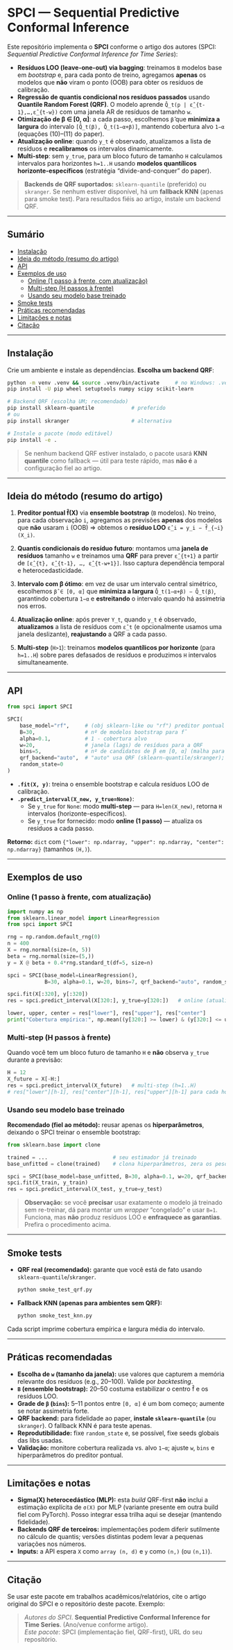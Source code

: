 # SPCI — Sequential Predictive Conformal Inference

Este repositório implementa o **SPCI** conforme o artigo dos autores (SPCI: *Sequential Predictive Conformal Inference for Time Series*):
- **Resíduos LOO (leave-one-out) via bagging**: treinamos `B` modelos base em *bootstrap* e, para cada ponto de treino, agregamos **apenas** os modelos que **não** viram o ponto (OOB) para obter os resíduos de calibração.
- **Regressão de quantis condicional nos resíduos passados** usando **Quantile Random Forest (QRF)**. O modelo aprende `Q̂_t(p | ε̂_{t-1},…,ε̂_{t-w})` com uma janela AR de resíduos de tamanho `w`.
- **Otimização de β ∈ [0, α]**: a cada passo, escolhemos `β̂` que **minimiza a largura** do intervalo `[Q̂_t(β), Q̂_t(1−α+β)]`, mantendo cobertura alvo `1−α` (equações (10)–(11) do paper).
- **Atualização online**: quando `y_t` é observado, atualizamos a lista de resíduos e **recalibramos** os intervalos dinamicamente.
- **Multi-step**: sem `y_true`, para um bloco futuro de tamanho `H` calculamos intervalos para horizontes `h=1..H` usando **modelos quantílicos horizonte-específicos** (estratégia “divide-and-conquer” do paper).

> **Backends de QRF suportados:** `sklearn-quantile` (preferido) ou `skranger`. Se nenhum estiver disponível, há um **fallback KNN** (apenas para smoke test). Para resultados fiéis ao artigo, instale um backend QRF.

---

## Sumário
- [Instalação](#instalação)
- [Ideia do método (resumo do artigo)](#ideia-do-método-resumo-do-artigo)
- [API](#api)
- [Exemplos de uso](#exemplos-de-uso)
  - [Online (1 passo à frente, com atualização)](#online-1-passo-à-frente-com-atualização)
  - [Multi-step (H passos à frente)](#multi-step-h-passos-à-frente)
  - [Usando seu modelo base treinado](#usando-seu-modelo-base-treinado)
- [Smoke tests](#smoke-tests)
- [Práticas recomendadas](#práticas-recomendadas)
- [Limitações e notas](#limitações-e-notas)
- [Citação](#citação)

---

## Instalação

Crie um ambiente e instale as dependências. **Escolha um backend QRF**:

```bash
python -m venv .venv && source .venv/bin/activate     # no Windows: .venv\Scripts\activate
pip install -U pip wheel setuptools numpy scipy scikit-learn

# Backend QRF (escolha UM; recomendado)
pip install sklearn-quantile            # preferido
# ou
pip install skranger                    # alternativa

# Instale o pacote (modo editável)
pip install -e .
```

> Se nenhum backend QRF estiver instalado, o pacote usará **KNN quantile** como fallback — útil para teste rápido, mas **não é** a configuração fiel ao artigo.

---

## Ideia do método (resumo do artigo)

1) **Preditor pontual f̂(X)** via **ensemble bootstrap** (`B` modelos). No treino, para cada observação `i`, agregamos as previsões **apenas** dos modelos que **não** usaram `i` (OOB) ⇒ obtemos o **resíduo LOO** `ε̂_i = y_i − f̂_{−i}(X_i)`.

2) **Quantis condicionais do resíduo futuro**: montamos uma **janela de resíduos** tamanho `w` e treinamos uma **QRF** para prever `ε̂_{t+1}` a partir de `[ε̂_{t}, ε̂_{t-1}, …, ε̂_{t-w+1}]`. Isso captura dependência temporal e heterocedasticidade.

3) **Intervalo com β ótimo**: em vez de usar um intervalo central simétrico, escolhemos `β̂ ∈ [0, α]` que **minimiza a largura** `Q̂_t(1−α+β) − Q̂_t(β)`, garantindo cobertura `1−α` e **estreitando** o intervalo quando há assimetria nos erros.

4) **Atualização online**: após prever `Y_t`, quando `y_t` é observado, **atualizamos** a lista de resíduos com `ε̂_t` (e opcionalmente usamos uma janela deslizante), **reajustando** a QRF a cada passo.

5) **Multi-step** (`H>1`): treinamos **modelos quantílicos por horizonte** (para `h=1..H`) sobre pares defasados de resíduos e produzimos `H` intervalos simultaneamente.

---

## API

```python
from spci import SPCI

SPCI(
    base_model="rf",     # (obj sklearn-like ou "rf") preditor pontual f̂; usado no ensemble bootstrap
    B=30,                # nº de modelos bootstrap para f̂
    alpha=0.1,           # 1 - cobertura alvo
    w=20,                # janela (lags) de resíduos para a QRF
    bins=5,              # nº de candidatos de β em [0, α] (malha para min. de largura)
    qrf_backend="auto",  # "auto" usa QRF (sklearn-quantile/skranger); "knn" força fallback KNN
    random_state=0
)
```

- **`.fit(X, y)`**: treina o ensemble bootstrap e calcula resíduos LOO de calibração.
- **`.predict_interval(X_new, y_true=None)`**:
  - Se `y_true` for `None`: modo **multi-step** — para `H=len(X_new)`, retorna `H` intervalos (horizonte-específicos).
  - Se `y_true` for fornecido: modo **online (1 passo)** — atualiza os resíduos a cada passo.

**Retorno:** `dict` com `{"lower": np.ndarray, "upper": np.ndarray, "center": np.ndarray}` (tamanhos `(H,)`).

---

## Exemplos de uso

### Online (1 passo à frente, com atualização)

```python
import numpy as np
from sklearn.linear_model import LinearRegression
from spci import SPCI

rng = np.random.default_rng(0)
n = 400
X = rng.normal(size=(n, 5))
beta = rng.normal(size=(5,))
y = X @ beta + 0.4*rng.standard_t(df=5, size=n)

spci = SPCI(base_model=LinearRegression(),
            B=30, alpha=0.1, w=20, bins=7, qrf_backend="auto", random_state=0)

spci.fit(X[:320], y[:320])
res = spci.predict_interval(X[320:], y_true=y[320:])   # online (atualiza resíduos)

lower, upper, center = res["lower"], res["upper"], res["center"]
print("Cobertura empírica:", np.mean((y[320:] >= lower) & (y[320:] <= upper)))
```

### Multi-step (H passos à frente)

Quando você tem um bloco futuro de tamanho `H` e **não** observa `y_true` durante a previsão:

```python
H = 12
X_future = X[-H:]
res = spci.predict_interval(X_future)   # multi-step (h=1..H)
# res["lower"][h-1], res["center"][h-1], res["upper"][h-1] para cada horizonte
```

### Usando seu modelo base treinado

**Recomendado (fiel ao método):** reusar apenas os **hiperparâmetros**, deixando o SPCI treinar o ensemble bootstrap:

```python
from sklearn.base import clone

trained = ...                     # seu estimador já treinado
base_unfitted = clone(trained)    # clona hiperparâmetros, zera os pesos

spci = SPCI(base_model=base_unfitted, B=30, alpha=0.1, w=20, qrf_backend="auto", random_state=0)
spci.fit(X_train, y_train)
res = spci.predict_interval(X_test, y_true=y_test)
```

> **Observação:** se você **precisar** usar exatamente o modelo já treinado sem re-treinar, dá para montar um *wrapper* “congelado” e usar `B=1`. Funciona, mas **não** produz resíduos LOO e **enfraquece as garantias**. Prefira o procedimento acima.

---

## Smoke tests

- **QRF real (recomendado):** garante que você está de fato usando `sklearn-quantile`/`skranger`.
  ```bash
  python smoke_test_qrf.py
  ```

- **Fallback KNN (apenas para ambientes sem QRF):**
  ```bash
  python smoke_test_knn.py
  ```

Cada script imprime cobertura empírica e largura média do intervalo.

---

## Práticas recomendadas

- **Escolha de `w` (tamanho da janela):** use valores que capturem a memória relevante dos resíduos (e.g., 20–100). Valide por *backtesting*.
- **`B` (ensemble bootstrap):** 20–50 costuma estabilizar o centro f̂ e os resíduos LOO.
- **Grade de `β` (`bins`):** 5–11 pontos entre `[0, α]` é um bom começo; aumente se notar assimetria forte.
- **QRF backend:** para fidelidade ao paper, **instale `sklearn-quantile`** (ou `skranger`). O fallback KNN é para teste apenas.
- **Reprodutibilidade:** fixe `random_state` e, se possível, fixe seeds globais das libs usadas.
- **Validação:** monitore cobertura realizada vs. alvo `1−α`; ajuste `w`, `bins` e hiperparâmetros do preditor pontual.

---

## Limitações e notas

- **Sigma(X) heterocedástico (MLP):** esta *build* QRF-first **não** inclui a estimação explícita de `σ(X)` por MLP (variante presente em outra build fiel com PyTorch). Posso integrar essa trilha aqui se desejar (mantendo fidelidade).
- **Backends QRF de terceiros:** implementações podem diferir sutilmente no cálculo de quantis; versões distintas podem levar a pequenas variações nos números.
- **Inputs:** a API espera `X` como `array (n, d)` e `y` como `(n,)` (ou `(n,1)`).

---

## Citação

Se usar este pacote em trabalhos acadêmicos/relatórios, cite o artigo original do SPCI e o repositório deste pacote. Exemplo:

> *Autores do SPCI*. **Sequential Predictive Conformal Inference for Time Series**. (Ano/venue conforme artigo).  
> *Este pacote*: SPCI (implementação fiel, QRF-first), URL do seu repositório.
